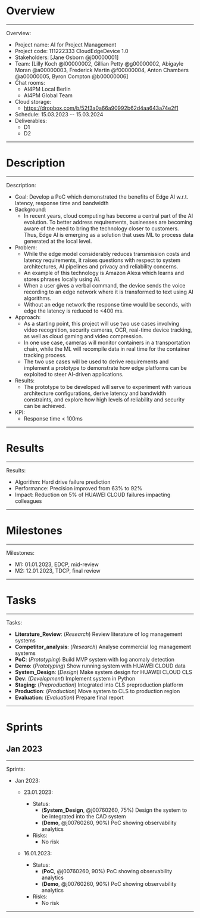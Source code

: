 # Overview

---
Overview:
- Project name: AI for Project Management 
- Project code: 111222333 CloudEdgeDevice 1.0
- Stakeholders: [Jane Osborn @j00000001]
- Team: [Lilly Koch @l00000002, Gillian Petty @g00000002, Abigayle Moran @a00000003, Frederick Martin @f00000004, Anton Chambers @a00000005, Byron Compton @b00000006]
- Chat rooms:
  - AI4PM Local Berlin 
  - AI4PM Global Team
- Cloud storage:
  - https://dropbox.com/b/52f3a0a66a90992b62d4aa643a74e2f1
- Schedule: 15.03.2023 -- 15.03.2024
- Deliverables:
  - D1
  - D2
---

# Description

---
Description:
- Goal: Develop a PoC which demonstrated the benefits of Edge AI w.r.t. latency, response time and bandwidth
- Background:
  - In recent years, cloud computing has become a central part of the AI evolution. To better address requirements, businesses are becoming aware of the need to bring the technology closer to customers. Thus, Edge AI is emerging as a solution that uses ML to process data generated at the local level. 
- Problem:
  - While the edge model considerably reduces transmission costs and latency requirements, it raises questions with respect to system architectures, AI pipelines and privacy and reliability concerns. 
  - An example of this technology is Amazon Alexa which learns and stores phrases locally using AI.
  - When a user gives a verbal command, the device sends the voice recording to an edge network where it is transformed to text using AI algorithms. 
  - Without an edge network the response time would be seconds, with edge the latency is reduced to <400 ms. 
- Approach:
  - As a starting point, this project will use two use cases involving video recognition, security cameras, OCR, real-time device tracking, as well as cloud gaming and video compression.
  - In one use case, cameras will monitor containers in a transportation chain, while the ML will recompile data in real time for the container tracking process.
  - The two use cases will be used to derive requirements and implement a prototype to demonstrate how edge platforms can be exploited to steer AI-driven applications. 
- Results:
  - The prototype to be developed will serve to experiment with various architecture configurations, derive latency and bandwidth constraints, and explore how high levels of reliability and security can be achieved.
- KPI:
  - Response time < 100ms
---

# Results

---
Results:
- Algorithm: Hard drive failure prediction
- Performance: Precision improved from 63% to 92%  
- Impact: Reduction on 5% of HUAWEI CLOUD failures impacting colleagues
---

# Milestones

---
Milestones:
- M1: 01.01.2023, EDCP, mid-review 
- M2: 12.01.2023, TDCP, final review
---

# Tasks

---
Tasks:
- __Literature_Review__: (_Research_) Review literature of log management systems
- __Competitor_analysis__: (_Research_) Analyse commercial log management systems
- __PoC__: (_Prototyping_) Build MVP system with log anomaly detection
- __Demo__: (_Prototyping_) Show running system with HUAWEI CLOUD data
- __System_Design__: (_Design_) Make system design for HUAWEI CLOUD CLS
- __Dev__: (_Development_) Implement system in Python
- __Staging__: (_Preproduction_) Integrated into CLS preproduction platform
- __Production__: (_Production_) Move system to CLS to production region
- __Evaluation__: (_Evaluation_) Prepare final report
---

# Sprints
## Jan 2023

---
Sprints:
- Jan 2023:
  - 23.01.2023:
      - Status:
        - (__System_Design__, @j00760260, 75%) Design the system to be integrated into the CAD system
        - (__Demo__, @j00760260, 90%) PoC showing observability analytics
      - Risks:
        - No risk
 
  - 16.01.2023:
    - Status:
         - (__PoC__, @j00760260, 90%) PoC showing observability analytics
         - (__Demo__, @j00760260, 90%) PoC showing observability analytics
    - Risks: 
        - No risk
---
